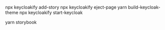 npx keycloakify add-story
npx keycloakify eject-page
yarn build-keycloak-theme
npx keycloakify start-keycloak


yarn storybook

